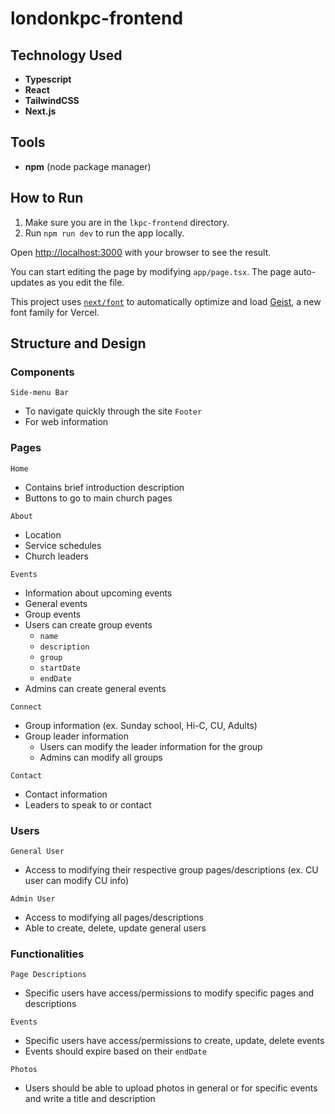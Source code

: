 # londonkpc-frontend

## Technology Used
- **Typescript**
- **React**
- **TailwindCSS**
- **Next.js**

## Tools
- **npm** (node package manager)

## How to Run
1. Make sure you are in the `lkpc-frontend` directory.
2. Run `npm run dev` to run the app locally.

Open [http://localhost:3000](http://localhost:3000) with your browser to see the result.

You can start editing the page by modifying `app/page.tsx`. The page auto-updates as you edit the file.

This project uses [`next/font`](https://nextjs.org/docs/app/building-your-application/optimizing/fonts) to automatically optimize and load [Geist](https://vercel.com/font), a new font family for Vercel.

## Structure and Design

### Components
`Side-menu Bar`
- To navigate quickly through the site
`Footer`
- For web information


### Pages
`Home`
- Contains brief introduction description
- Buttons to go to main church pages

`About`
- Location
- Service schedules
- Church leaders

`Events`
- Information about upcoming events
- General events
- Group events
- Users can create group events
  - `name`
  - `description`
  - `group`
  - `startDate`
  - `endDate`
- Admins can create general events

`Connect`
- Group information (ex. Sunday school, Hi-C, CU, Adults)
- Group leader information
  - Users can modify the leader information for the group
  - Admins can modify all groups

`Contact`
- Contact information
- Leaders to speak to or contact


### Users
`General User`
- Access to modifying their respective group pages/descriptions (ex. CU user can modify CU info)

`Admin User`
- Access to modifying all pages/descriptions
- Able to create, delete, update general users


### Functionalities
`Page Descriptions`
- Specific users have access/permissions to modify specific pages and descriptions

`Events`
- Specific users have access/permissions to create, update, delete events
- Events should expire based on their `endDate`

`Photos`
- Users should be able to upload photos in general or for specific events and write a title and description

